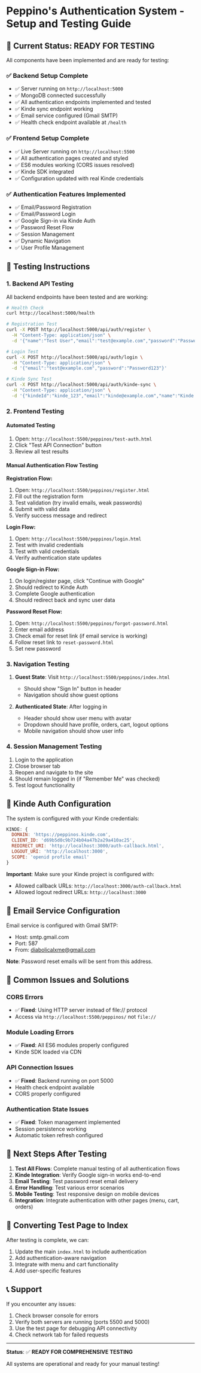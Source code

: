 # Peppino's Authentication System - Setup and Testing Guide

## 🚀 **Current Status: READY FOR TESTING**

All components have been implemented and are ready for testing:

### ✅ **Backend Setup Complete**
- ✅ Server running on `http://localhost:5000`
- ✅ MongoDB connected successfully
- ✅ All authentication endpoints implemented and tested
- ✅ Kinde sync endpoint working
- ✅ Email service configured (Gmail SMTP)
- ✅ Health check endpoint available at `/health`

### ✅ **Frontend Setup Complete**
- ✅ Live Server running on `http://localhost:5500`
- ✅ All authentication pages created and styled
- ✅ ES6 modules working (CORS issues resolved)
- ✅ Kinde SDK integrated
- ✅ Configuration updated with real Kinde credentials

### ✅ **Authentication Features Implemented**
- ✅ Email/Password Registration
- ✅ Email/Password Login
- ✅ Google Sign-in via Kinde Auth
- ✅ Password Reset Flow
- ✅ Session Management
- ✅ Dynamic Navigation
- ✅ User Profile Management

## 🧪 **Testing Instructions**

### **1. Backend API Testing**

All backend endpoints have been tested and are working:

```bash
# Health Check
curl http://localhost:5000/health

# Registration Test
curl -X POST http://localhost:5000/api/auth/register \
  -H "Content-Type: application/json" \
  -d '{"name":"Test User","email":"test@example.com","password":"Password123","phoneNumber":"+1234567890"}'

# Login Test
curl -X POST http://localhost:5000/api/auth/login \
  -H "Content-Type: application/json" \
  -d '{"email":"test@example.com","password":"Password123"}'

# Kinde Sync Test
curl -X POST http://localhost:5000/api/auth/kinde-sync \
  -H "Content-Type: application/json" \
  -d '{"kindeId":"kinde_123","email":"kinde@example.com","name":"Kinde User","isEmailVerified":true}'
```

### **2. Frontend Testing**

#### **Automated Testing**
1. Open: `http://localhost:5500/peppinos/test-auth.html`
2. Click "Test API Connection" button
3. Review all test results

#### **Manual Authentication Flow Testing**

**Registration Flow:**
1. Open: `http://localhost:5500/peppinos/register.html`
2. Fill out the registration form
3. Test validation (try invalid emails, weak passwords)
4. Submit with valid data
5. Verify success message and redirect

**Login Flow:**
1. Open: `http://localhost:5500/peppinos/login.html`
2. Test with invalid credentials
3. Test with valid credentials
4. Verify authentication state updates

**Google Sign-in Flow:**
1. On login/register page, click "Continue with Google"
2. Should redirect to Kinde Auth
3. Complete Google authentication
4. Should redirect back and sync user data

**Password Reset Flow:**
1. Open: `http://localhost:5500/peppinos/forgot-password.html`
2. Enter email address
3. Check email for reset link (if email service is working)
4. Follow reset link to `reset-password.html`
5. Set new password

### **3. Navigation Testing**

1. **Guest State**: Visit `http://localhost:5500/peppinos/index.html`
   - Should show "Sign In" button in header
   - Navigation should show guest options

2. **Authenticated State**: After logging in
   - Header should show user menu with avatar
   - Dropdown should have profile, orders, cart, logout options
   - Mobile navigation should show user info

### **4. Session Management Testing**

1. Login to the application
2. Close browser tab
3. Reopen and navigate to the site
4. Should remain logged in (if "Remember Me" was checked)
5. Test logout functionality

## 🔧 **Kinde Auth Configuration**

The system is configured with your Kinde credentials:

```javascript
KINDE: {
  DOMAIN: 'https://peppinos.kinde.com',
  CLIENT_ID: 'd69b5d0c9b724b04a47b2a29a410ac25',
  REDIRECT_URI: 'http://localhost:3000/auth-callback.html',
  LOGOUT_URI: 'http://localhost:3000',
  SCOPE: 'openid profile email'
}
```

**Important**: Make sure your Kinde project is configured with:
- Allowed callback URLs: `http://localhost:3000/auth-callback.html`
- Allowed logout redirect URLs: `http://localhost:3000`

## 📧 **Email Service Configuration**

Email service is configured with Gmail SMTP:
- Host: smtp.gmail.com
- Port: 587
- From: diabolicalxme@gmail.com

**Note**: Password reset emails will be sent from this address.

## 🐛 **Common Issues and Solutions**

### **CORS Errors**
- ✅ **Fixed**: Using HTTP server instead of file:// protocol
- Access via `http://localhost:5500/peppinos/` not `file://`

### **Module Loading Errors**
- ✅ **Fixed**: All ES6 modules properly configured
- Kinde SDK loaded via CDN

### **API Connection Issues**
- ✅ **Fixed**: Backend running on port 5000
- Health check endpoint available
- CORS properly configured

### **Authentication State Issues**
- ✅ **Fixed**: Token management implemented
- Session persistence working
- Automatic token refresh configured

## 🎯 **Next Steps After Testing**

1. **Test All Flows**: Complete manual testing of all authentication flows
2. **Kinde Integration**: Verify Google sign-in works end-to-end
3. **Email Testing**: Test password reset email delivery
4. **Error Handling**: Test various error scenarios
5. **Mobile Testing**: Test responsive design on mobile devices
6. **Integration**: Integrate authentication with other pages (menu, cart, orders)

## 🔄 **Converting Test Page to Index**

After testing is complete, we can:
1. Update the main `index.html` to include authentication
2. Add authentication-aware navigation
3. Integrate with menu and cart functionality
4. Add user-specific features

## 📞 **Support**

If you encounter any issues:
1. Check browser console for errors
2. Verify both servers are running (ports 5500 and 5000)
3. Use the test page for debugging API connectivity
4. Check network tab for failed requests

---

**Status**: ✅ **READY FOR COMPREHENSIVE TESTING**

All systems are operational and ready for your manual testing!
